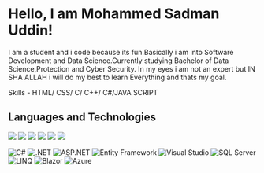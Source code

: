 # Hello, I am Mohammed Sadman Uddin!

I am a student and i code because its fun.Basically i am into Software Development and Data Science.Currently studying Bachelor of Data Science,Protection and Cyber Security.
In my eyes i am not an expert but IN SHA ALLAH i will do my best to learn Everything and thats my goal.

Skills - HTML/ CSS/ C/ C++/ C#/JAVA SCRIPT


## Languages and Technologies

<p>
  <img src="https://img.shields.io/badge/HTML5-E34F26?style=for-the-badge&logo=html5&logoColor=white" />
  <img src="https://img.shields.io/badge/CSS3-1572B6?style=for-the-badge&logo=css3&logoColor=white" />
  <img src="https://img.shields.io/badge/C++-00599C?style=for-the-badge&logo=c%2B%2B&logoColor=white" />
  <img src="https://img.shields.io/badge/C%23-239120?style=for-the-badge&logo=c-sharp&logoColor=white" />
  <img src="https://img.shields.io/badge/C-000000?style=for-the-badge&logo=c&logoColor=white" />
  <img src="https://img.shields.io/badge/JavaScript-F7DF1E?style=for-the-badge&logo=javascript&logoColor=black" />
</p>

![C#](https://img.shields.io/badge/C%23-239120?style=for-the-badge&logo=c-sharp&logoColor=white)
![.NET](https://img.shields.io/badge/.NET-512BD4?style=for-the-badge&logo=dotnet&logoColor=white)
![ASP.NET](https://img.shields.io/badge/ASP.NET-5C2D91?style=for-the-badge&logo=.net&logoColor=white)
![Entity Framework](https://img.shields.io/badge/Entity%20Framework-68217A?style=for-the-badge&logo=dotnet&logoColor=white)
![Visual Studio](https://img.shields.io/badge/Visual%20Studio-5C2D91?style=for-the-badge&logo=visual-studio&logoColor=white)
![SQL Server](https://img.shields.io/badge/SQL%20Server-CC2927?style=for-the-badge&logo=microsoft-sql-server&logoColor=white)
![LINQ](https://img.shields.io/badge/LINQ-512BD4?style=for-the-badge&logo=.net&logoColor=white)
![Blazor](https://img.shields.io/badge/Blazor-512BD4?style=for-the-badge&logo=blazor&logoColor=white)
![Azure](https://img.shields.io/badge/Azure-0078D4?style=for-the-badge&logo=microsoft-azure&logoColor=white)

